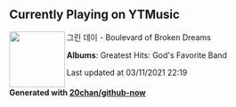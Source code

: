 ## Currently Playing on YTMusic

[<img align="left" width="100" src="https://lh3.googleusercontent.com/vWKe-wLogiFuRowDrc1g9oNP5p8PgZD-W4jgRDUK2AS8oP81vRMVnNNWLEOrbJ7yJD0jDvAZ8rRfphRvQA">](https://music.youtube.com/watch?v=gYCTXzOTnXg)

그린 데이 - Boulevard of Broken Dreams

**Albums**: Greatest Hits: God's Favorite Band

Last updated at 03/11/2021 22:19

#### Generated with [20chan/github-now](https://github.com/20chan/github-now)


<!--
**20chan/20chan** is a ✨ _special_ ✨ repository because its `README.md` (this file) appears on your GitHub profile.

Here are some ideas to get you started:

- 🔭 I’m currently working on ...
- 🌱 I’m currently learning ...
- 👯 I’m looking to collaborate on ...
- 🤔 I’m looking for help with ...
- 💬 Ask me about ...
- 📫 How to reach me: ...
- 😄 Pronouns: ...
- ⚡ Fun fact: ...
-->
